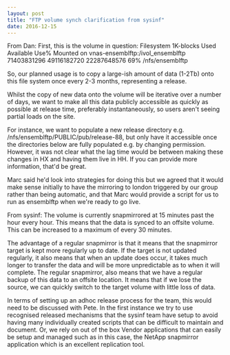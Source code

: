 ```yaml
---
layout: post
title: "FTP volume synch clarification from sysinf"
date: 2016-12-15
---
```


From Dan:
First, this is the volume in question:
Filesystem                         1K-blocks        Used   Available Use% Mounted on
vnas-ensemblftp:/ivol_ensemblftp 71403831296 49116182720 22287648576 69% /nfs/ensemblftp

So, our planned usage is to copy a large-ish amount of data (1-2Tb) onto this file system once every 2-3 months, representing a release.

Whilst the copy of new data onto the volume will be iterative over a number of days, we want to make all this data publicly accessible as quickly as possible at release time, preferably instantaneously, so users aren't seeing partial loads on the site.

For instance, we want to populate a new release directory e.g. /nfs/ensemblftp/PUBLIC/pub/release-88, but only have it accessible once the directories below are fully populated e.g. by changing permission. However, it was not clear what the lag time would be between making these changes in HX and having them live in HH. If you can provide more information, that'd be great.

Marc said he'd look into strategies for doing this but we agreed that it would make sense initially to have the mirroring to london triggered by our group rather than being automatic, and that Marc would provide a script for us to run as ensemblftp when we're ready to go live.

From sysinf:
The volume is currently snapmirrored at 15 minutes past the hour every hour. This means that the data is synced to an offsite volume. This can be increased to a maximum of every 30 minutes.

The advantage of a regular snapmirror is that it means that the snapmirror target is kept more regularly up to date. If the target is not updated regularly,  it also means that when an update does occur, it takes much longer to transfer the data and will be more unpredictable as to when it will complete. The regular snapmirror, also means that we have a regular backup of this data to an offsite location. It means that if we lose the source,  we can quickly switch to the target volume with little loss of data.

In terms of setting up an adhoc release process for the team, this would need to be discussed with Pete. In the first instance we try to use recognised released mechanisms that the sysinf team have setup to avoid having many individually created scripts that can be difficult to 
maintain and document. Or,  we rely on out of the box Vendor applications that can easily be setup and managed such as in this case, the NetApp snapmirror application which is an excellent replication tool.

